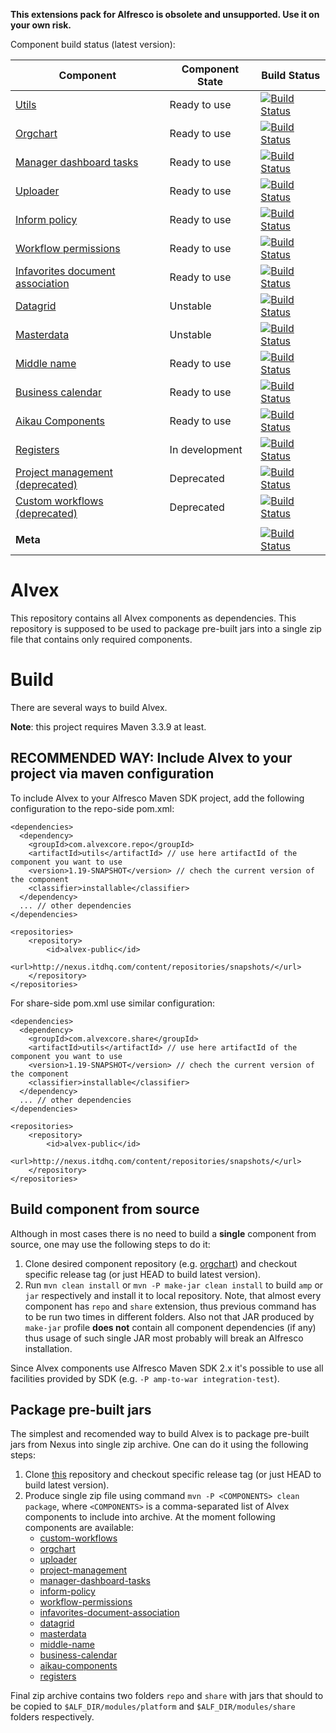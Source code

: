 **This extensions pack for Alfresco is obsolete and unsupported. Use it on your own risk.**

Component build status (latest version):

| Component  | Component State | Build Status |
|----------------------------------------------------------------------------------------------------------|----------------------------------------------------------------------------------------------------------|---------------------------------------------------------------------------------------------------------------------------------------------------------------------------------------|
| [Utils](https://github.com/ITDSystems/alvex-utils)           | Ready to use                                            | [![Build Status](https://travis-ci.org/ITDSystems/alvex-utils.svg?branch=master)](https://travis-ci.org/ITDSystems/alvex-utils)                                                       |
| [Orgchart](https://github.com/ITDSystems/alvex-orgchart)                   | Ready to use                                   | [![Build Status](https://travis-ci.org/ITDSystems/alvex-orgchart.svg?branch=master)](https://travis-ci.org/ITDSystems/alvex-orgchart)                                                 |
| [Manager dashboard tasks](https://github.com/ITDSystems/alvex-manager-dashboard-tasks)                | Ready to use        | [![Build Status](https://travis-ci.org/ITDSystems/alvex-manager-dashboard-tasks.svg?branch=master)](https://travis-ci.org/ITDSystems/alvex-manager-dashboard-tasks)                   |
| [Uploader](https://github.com/ITDSystems/alvex-uploader)        | Ready to use                                              | [![Build Status](https://travis-ci.org/ITDSystems/alvex-uploader.svg?branch=master)](https://travis-ci.org/ITDSystems/alvex-uploader)                                                 |
| [Inform policy](https://github.com/ITDSystems/alvex-inform-policy-extension)       | Ready to use                           | [![Build Status](https://travis-ci.org/ITDSystems/alvex-inform-policy-extension.svg?branch=master)](https://travis-ci.org/ITDSystems/alvex-inform-policy-extension)                   |
| [Workflow permissions](https://github.com/ITDSystems/alvex-workflow-permissions)     | Ready to use                         | [![Build Status](https://travis-ci.org/ITDSystems/alvex-workflow-permissions.svg?branch=master)](https://travis-ci.org/ITDSystems/alvex-workflow-permissions)                         |
| [Infavorites document association](https://github.com/ITDSystems/alvex-infavorites-document-association) | Ready to use     | [![Build Status](https://travis-ci.org/ITDSystems/alvex-infavorites-document-association.svg?branch=master)](https://travis-ci.org/ITDSystems/alvex-infavorites-document-association) |
| [Datagrid](https://github.com/ITDSystems/alvex-datagrid)                                               | Unstable       | [![Build Status](https://travis-ci.org/ITDSystems/alvex-datagrid.svg?branch=master)](https://travis-ci.org/ITDSystems/alvex-datagrid)                                                 |
| [Masterdata](https://github.com/ITDSystems/alvex-masterdata)                                           | Unstable  | [![Build Status](https://travis-ci.org/ITDSystems/alvex-masterdata.svg?branch=master)](https://travis-ci.org/ITDSystems/alvex-masterdata)                                             |
| [Middle name](https://github.com/ITDSystems/alvex-middle-name)                                        | Ready to use        | [![Build Status](https://travis-ci.org/ITDSystems/alvex-middle-name.svg?branch=master)](https://travis-ci.org/ITDSystems/alvex-middle-name)                                           |
| [Business calendar](https://github.com/ITDSystems/alvex-business-calendar)                             | Ready to use       | [![Build Status](https://travis-ci.org/ITDSystems/alvex-business-calendar.svg?branch=master)](https://travis-ci.org/ITDSystems/alvex-business-calendar)                               |
| [Aikau Components](https://github.com/ITDSystems/alvex-aikau-components)                             | Ready to use       | [![Build Status](https://travis-ci.org/ITDSystems/alvex-aikau-components.svg?branch=master)](https://travis-ci.org/ITDSystems/alvex-aikau-components)                               |
| [Registers](https://github.com/ITDSystems/alvex-registers)                              | In development | [![Build Status](https://travis-ci.org/ITDSystems/alvex-registers.svg?branch=master)](https://travis-ci.org/ITDSystems/alvex-registers)                               |
| [Project management (deprecated)](https://github.com/ITDSystems/alvex-project-management)                     | Deprecated        | [![Build Status](https://travis-ci.org/ITDSystems/alvex-project-management.svg?branch=master)](https://travis-ci.org/ITDSystems/alvex-project-management)                             |
| [Custom workflows (deprecated)](https://github.com/ITDSystems/alvex-custom-workflows)                         | Deprecated        | [![Build Status](https://travis-ci.org/ITDSystems/alvex-custom-workflows.svg?branch=master)](https://travis-ci.org/ITDSystems/alvex-custom-workflows)                                 |
|                                                                                                          |                                                                                                                                                                                       |
| **Meta**                                                                                 |                 | [![Build Status](https://travis-ci.org/ITDSystems/alvex.svg?branch=master)](https://travis-ci.org/ITDSystems/alvex)                                                                   |


# Alvex

This repository contains all Alvex components as dependencies. This repository is supposed to be used to package 
pre-built jars into a single zip file that contains only required components.

# Build

There are several ways to build Alvex.

**Note**: this project requires Maven 3.3.9 at least.

## RECOMMENDED WAY: Include Alvex to your project via maven configuration

To include Alvex to your Alfresco Maven SDK project, add the following configuration to the repo-side pom.xml:

```
<dependencies>
  <dependency>
    <groupId>com.alvexcore.repo</groupId>
    <artifactId>utils</artifactId> // use here artifactId of the component you want to use
    <version>1.19-SNAPSHOT</version> // chech the current version of the component
    <classifier>installable</classifier>
  </dependency>
  ... // other dependencies
</dependencies>

<repositories>
    <repository>
        <id>alvex-public</id>
        <url>http://nexus.itdhq.com/content/repositories/snapshots/</url>
    </repository>
</repositories>
```

For share-side pom.xml use similar configuration:
```
<dependencies>
  <dependency>
    <groupId>com.alvexcore.share</groupId>
    <artifactId>utils</artifactId> // use here artifactId of the component you want to use
    <version>1.19-SNAPSHOT</version> // chech the current version of the component
    <classifier>installable</classifier>
  </dependency>
  ... // other dependencies
</dependencies>

<repositories>
    <repository>
        <id>alvex-public</id>
        <url>http://nexus.itdhq.com/content/repositories/snapshots/</url>
    </repository>
</repositories>
```

## Build component from source

Although in most cases there is no need to build a **single** component from source, one may use the following steps to do it:

1. Clone desired component repository (e.g. [orgchart](https://github.com/ITDSystems/alvex-orgchart)) and checkout specific release tag (or just HEAD to build latest version).
2. Run `mvn clean install` or `mvn -P make-jar clean install` to build `amp` or `jar` respectively and install it to local repository. Note, that almost every component has `repo` and `share` extension, thus previous command has to be run two times in different folders. Also not that JAR produced by `make-jar` profile **does not** contain all component dependencies (if any) thus usage of such single JAR most probably will break an Alfresco installation.

Since Alvex components use Alfresco Maven SDK 2.x it's possible to use all facilities provided by SDK (e.g. `-P amp-to-war integration-test`).


## Package pre-built jars

The simplest and recomended way to build Alvex is to package pre-built jars from Nexus into single zip archive. One can do it using the following steps:

1. Clone [this](https://github.com/ITDSystems/alvex) repository and checkout specific release tag (or just HEAD to build latest version).
2. Produce single zip file using command `mvn -P <COMPONENTS> clean package`, where `<COMPONENTS>` is a comma-separated list of Alvex components to include into archive. At the moment following components are available:
   * [custom-workflows](https://github.com/ITDSystems/alvex-custom-workflows)
   * [orgchart](https://github.com/ITDSystems/alvex-orgchart)
   * [uploader](https://github.com/ITDSystems/alvex-uploader)
   * [project-management](https://github.com/ITDSystems/alvex-project-management)
   * [manager-dashboard-tasks](https://github.com/ITDSystems/alvex-manager-dashboard-tasks)
   * [inform-policy](https://github.com/ITDSystems/alvex-inform-policy-extension)
   * [workflow-permissions](https://github.com/ITDSystems/alvex-workflow-permissions)
   * [infavorites-document-association](https://github.com/ITDSystems/alvex-infavorites-document-association)
   * [datagrid](https://github.com/ITDSystems/alvex-datagrid)
   * [masterdata](https://github.com/ITDSystems/alvex-masterdata)
   * [middle-name](https://github.com/ITDSystems/alvex-middle-name)
   * [business-calendar](https://github.com/ITDSystems/alvex-business-calendar)
   * [aikau-components](https://github.com/ITDSystems/alvex-aikau-components)
   * [registers](https://github.com/ITDSystems/alvex-registers)

Final zip archive contains two folders `repo` and `share` with jars that should to be copied to `$ALF_DIR/modules/platform` and `$ALF_DIR/modules/share` folders respectively.

